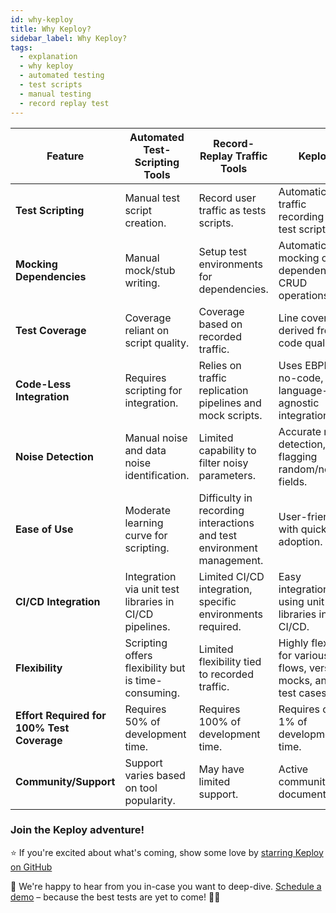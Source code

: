 ```yaml
---
id: why-keploy
title: Why Keploy?
sidebar_label: Why Keploy?
tags:
  - explanation
  - why keploy
  - automated testing
  - test scripts
  - manual testing
  - record replay test
---
```


| **Feature**                                | **Automated Test-Scripting Tools**                      | **Record-Replay Traffic Tools**                                       | **Keploy**                                                              |
| ------------------------------------------ | ------------------------------------------------------- | --------------------------------------------------------------------- | ----------------------------------------------------------------------- |
| **Test Scripting**                         | Manual test script creation.                            | Record user traffic as tests scripts.                                 | Automatic user traffic recording as test scripts.                       |
| **Mocking Dependencies**                   | Manual mock/stub writing.                               | Setup test environments for dependencies.                             | Automatic mocking of dependencies CRUD operations.                      |
| **Test Coverage**                          | Coverage reliant on script quality.                     | Coverage based on recorded traffic.                                   | Line coverage derived from code quality.                                |
| **Code-Less Integration**                  | Requires scripting for integration.                     | Relies on traffic replication pipelines and mock scripts.             | Uses EBPF for no-code, language-agnostic integration.                   |
| **Noise Detection**                        | Manual noise and data noise identification.             | Limited capability to filter noisy parameters.                        | Accurate noise detection, flagging random/noisy fields.                 |
| **Ease of Use**                            | Moderate learning curve for scripting.                  | Difficulty in recording interactions and test environment management. | User-friendly with quick adoption.                                      |
| **CI/CD Integration**                      | Integration via unit test libraries in CI/CD pipelines. | Limited CI/CD integration, specific environments required.            | Easy integration using unit test libraries in CI/CD.                    |
| **Flexibility**                            | Scripting offers flexibility but is time-consuming.     | Limited flexibility tied to recorded traffic.                         | Highly flexible for various API flows, versatile mocks, and test cases. |
| **Effort Required for 100% Test Coverage** | Requires 50% of development time.                       | Requires 100% of development time.                                    | Requires only 1% of development time.                                   |
| **Community/Support**                      | Support varies based on tool popularity.                | May have limited support.                                             | Active community and documentation.                                     |

### Join the Keploy adventure!

⭐ If you're excited about what's coming, show some love by [starring Keploy on GitHub](https://github.com/keploy/keploy)


🤙 We're happy to hear from you in-case you want to deep-dive. [Schedule a demo](https://calendar.app.google/3mHeyaoKg3A2qkqF6) – because the best tests are yet to come! 🚀🎉